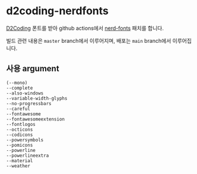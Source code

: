 # d2coding-nerdfonts
[D2Coding](https://github.com/naver/d2codingfont) 폰트를 받아 github actions에서 [nerd-fonts](https://github.com/ryanoasis/nerd-fonts) 패치를 합니다.

빌드 관련 내용은 `master` branch에서 이루어지며, 배포는 `main` branch에서 이루어집니다.

## 사용 argument
```
(--mono)
--complete
--also-windows
--variable-width-glyphs
--no-progressbars
--careful 
--fontawesome
--fontawesomeextension
--fontlogos
--octicons
--codicons
--powersymbols
--pomicons
--powerline
--powerlineextra
--material
--weather
```